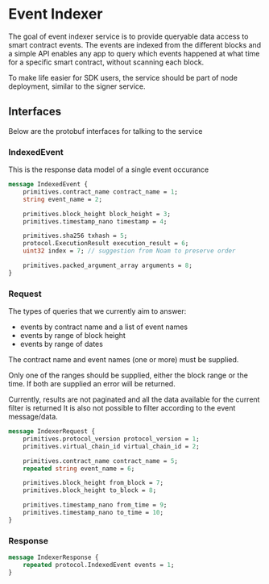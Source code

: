 # Event Indexer

The goal of event indexer service is to provide queryable data access to smart contract events.
The events are indexed from the different blocks and a simple API enables any app to query which events happened at what time for a specific smart contract, without scanning each block.

To make life easier for SDK users, the service should be part of node deployment, similar to the signer service.

## Interfaces

Below are the protobuf interfaces for talking to the service

### IndexedEvent

This is the response data model of a single event occurance

```protobuf
message IndexedEvent {
    primitives.contract_name contract_name = 1;
    string event_name = 2;

    primitives.block_height block_height = 3;
    primitives.timestamp_nano timestamp = 4;

    primitives.sha256 txhash = 5;
    protocol.ExecutionResult execution_result = 6;
    uint32 index = 7; // suggestion from Noam to preserve order

    primitives.packed_argument_array arguments = 8;
}
```

### Request

The types of queries that we currently aim to answer:

* events by contract name and a list of event names
* events by range of block height
* events by range of dates

The contract name and event names (one or more) must be supplied.

Only one of the ranges should be supplied, either the block range or the time. If both are supplied an error will be returned. 

Currently, results are not paginated and all the data available for the current filter is returned
It is also not possible to filter according to the event message/data.

```protobuf
message IndexerRequest {
    primitives.protocol_version protocol_version = 1;
    primitives.virtual_chain_id virtual_chain_id = 2;

    primitives.contract_name contract_name = 5;
    repeated string event_name = 6;

    primitives.block_height from_block = 7;
    primitives.block_height to_block = 8;

    primitives.timestamp_nano from_time = 9;
    primitives.timestamp_nano to_time = 10;
}

```


### Response

```protobuf
message IndexerResponse {
    repeated protocol.IndexedEvent events = 1;
}
```